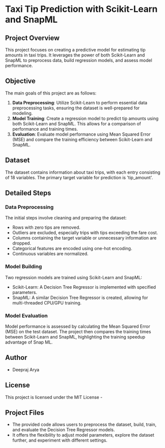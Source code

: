 # Taxi Tip Prediction with Scikit-Learn and SnapML

## Project Overview
This project focuses on creating a predictive model for estimating tip amounts in taxi trips. It leverages the power of both Scikit-Learn and SnapML to preprocess data, build regression models, and assess model performance.

## Objective
The main goals of this project are as follows:
1. **Data Preprocessing**: Utilize Scikit-Learn to perform essential data preprocessing tasks, ensuring the dataset is well-prepared for modeling.
2. **Model Training**: Create a regression model to predict tip amounts using both Scikit-Learn and SnapML. This allows for a comparison of performance and training times.
3. **Evaluation**: Evaluate model performance using Mean Squared Error (MSE) and compare the training efficiency between Scikit-Learn and SnapML.

## Dataset
The dataset contains information about taxi trips, with each entry consisting of 18 variables. The primary target variable for prediction is 'tip_amount'.

## Detailed Steps

### Data Preprocessing
The initial steps involve cleaning and preparing the dataset:
- Rows with zero tips are removed.
- Outliers are excluded, especially trips with tips exceeding the fare cost.
- Columns containing the target variable or unnecessary information are dropped.
- Categorical features are encoded using one-hot encoding.
- Continuous variables are normalized.

### Model Building
Two regression models are trained using Scikit-Learn and SnapML:
- Scikit-Learn: A Decision Tree Regressor is implemented with specified parameters.
- SnapML: A similar Decision Tree Regressor is created, allowing for multi-threaded CPU/GPU training.

### Model Evaluation
Model performance is assessed by calculating the Mean Squared Error (MSE) on the test dataset. The project then compares the training times between Scikit-Learn and SnapML, highlighting the training speedup advantage of Snap ML.

## Author
- Deepraj Arya

## License
This project is licensed under the MIT License - 

## Project Files
- The provided code allows users to preprocess the dataset, build, train, and evaluate the Decision Tree Regressor models.
- It offers the flexibility to adjust model parameters, explore the dataset further, and experiment with different settings.
